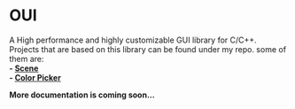 # OUI
A High performance and highly customizable GUI library for C/C++.
<br/>Projects that are based on this library can be found under my repo. some of them are:
<br/>**- [Scene](https://github.com/xomid/scene)**
<br/>**- [Color Picker](https://github.com/xomid/color_picker)**

**More documentation is coming soon...**
